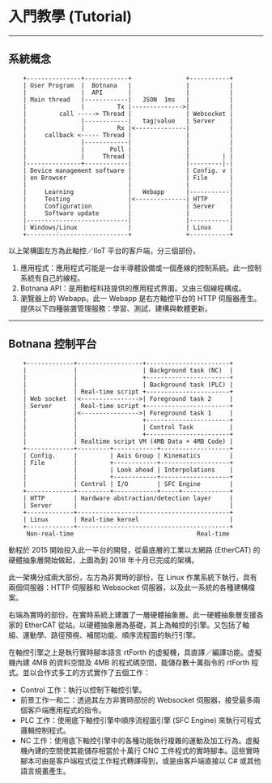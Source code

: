 # 入門教學 (Tutorial)

-----------
## 系統概念

```
    +---------------+------------+               +-----------+
    | User Program  |  Botnana   |               |           |
    |               |  API       |               |           |
    | Main thread   |------------|   JSON  1ms   |           |
    |               |         Tx |-------------->|           |
    |         call -----> Thread |               | Websocket |
    |               |------------|   tag|value   | Server    |
    |               |         Rx |<--------------|           |
    |     callback <----- Thread |               |           |
    |               |------------|               |           |
    |               |       Poll |               |           |
    |               |     Thread |               |         | |
    |---------------+------------|               |---------|-|
    | Device management software |               | Config. v |
    | on Browser                 |               | File      |
    |                            |               |           |
    |     Learning               |   Webapp      |-----------|
    |     Testing                |<--------------| HTTP      |
    |     Configuration          |               | Server    |
    |     Software update        |               |           |
    |----------------------------|               |-----------|
    | Windows/Linux              |               | Linux     |
    +----------------------------+               +-----------+
```

以上架構圖左方為此軸控／IIoT 平台的客戶端，分三個部份，

1. 應用程式：應用程式可能是一台半導體設備或一個產線的控制系統。此一控制系統有自己的線程。
2. Botnana API：是用動程科技提供的應用程式界面。又由三個線程構成。
3. 瀏覽器上的 Webapp。此一 Webapp 是右方軸控平台的 HTTP 伺服器產生。提供以下四種裝置管理服務：學習、測試、建構與軟體更新。

-----------------------
## Botnana 控制平台

```
    +-------------+------------------+-----------------------+
    |             |                  | Background task (NC)  |
    |             |                  +-----------------------+
    |             |                  | Background task (PLC) |
    |             | Real-time script +-----------------------+
    | Web socket  |<---------------->| Foreground task 2     |
    | Server      | Real-time script +-----------------------+
    |             |<---------------->| Foreground task 1     |
    |             |                  +-----------------------+
    |             |                  | Control Task          |
    |             |                  +-----------------------+
    |             | Realtime script VM (4MB Data + 4MB Code) |
    +-------------+---------+------------+-------------------+
    | Config.     |         | Axis Group | Kinematics        |
    | File        |         +------------+-------------------+
    |             |         | Look ahead | Interpolations    |
    |             |         +------------+-------------------+
    |             | Control | I/O        | SFC Engine        |
    +-------------+---------+------------+-----+-------------+
    | HTTP        | Hardware abstraction/detection layer     |
    | Server      |                                          |
    +-------------+------------------------------------------+
    | Linux       | Real-time kernel                         |
    +-------------+------------------------------------------+
     Non-real-time                                  Real-time
```
動程於 2015 開始投入此一平台的開發，從最底層的工業以太網路 (EtherCAT) 的硬體抽象層開始做起，上圖為到 2018 年十月已完成的架構。

此一架構分成兩大部份，左方為非實時的部份，在 Linux 作業系統下執行，具有兩個伺服器：HTTP 伺服器和 Websocket 伺服器，以及此一系統的各種建構檔案。

右端為實時的部份，在實時系統上建置了一層硬體抽象層。此一硬體抽象層支援各家的 EtherCAT 從站。以硬體抽象層為基礎，其上為軸控的引擎。又包括了軸組、運動學、路徑預視、補間功能、順序流程圖的執行引擎。

在軸控引擎之上是執行實時腳本語言 rtForth 的虚擬機，具直譯／編譯功能。虚擬機內建 4MB 的資料空間及 4MB 的程式碼空間，能儲存數十萬指令的 rtForth 程式。並以合作式多工的方式實作了五個工作：

* Control 工作：執行以控制下軸控引擎。
* 前景工作一和二：透過其左方非實時部份的 Websocket 伺服器，接受最多兩個客戶端應用程式的指令。
* PLC 工作：使用底下軸控引擎中順序流程圖引擎 (SFC Engine) 來執行可程式邏輯控制程式。
* NC 工作：使用底下軸控引擎中的各種功能執行複雜的運動及加工行為。虚擬機內建的空間使其能儲存相當於十萬行 CNC 工件程式的實時腳本。這些實時腳本可由是客戶端程式從工作程式轉譯得到，或是由客戶端直接以 C# 或其他語言規畫產生。
